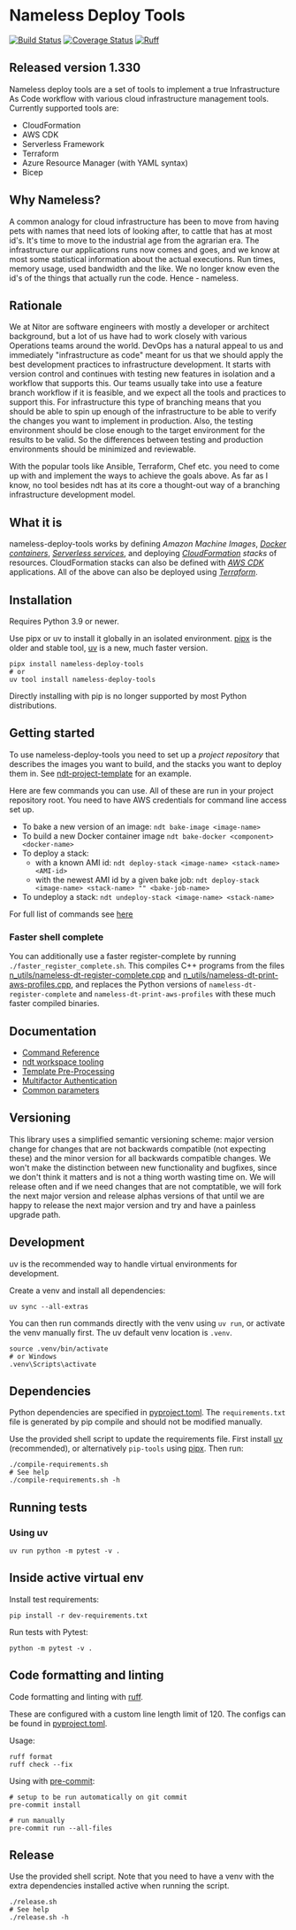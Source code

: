 # Nameless Deploy Tools

[![Build Status](https://api.travis-ci.com/NitorCreations/nameless-deploy-tools.svg?branch=master)](https://app.travis-ci.com/github/NitorCreations/nameless-deploy-tools/)
[![Coverage Status](https://coveralls.io/repos/github/NitorCreations/nameless-deploy-tools/badge.svg?branch=master)](https://coveralls.io/github/NitorCreations/nameless-deploy-tools?branch=master)
[![Ruff](https://img.shields.io/endpoint?url=https://raw.githubusercontent.com/astral-sh/ruff/main/assets/badge/v2.json)](https://github.com/astral-sh/ruff)

## Released version 1.330

Nameless deploy tools are a set of tools to implement a true Infrastructure As Code workflow
with various cloud infrastructure management tools.
Currently supported tools are:

- CloudFormation
- AWS CDK
- Serverless Framework
- Terraform
- Azure Resource Manager (with YAML syntax)
- Bicep

## Why Nameless?

A common analogy for cloud infrastructure has been to move from having pets with
names that need lots of looking after, to cattle that has at most id's.
It's time to move to the industrial age from the agrarian era.
The infrastructure our applications runs now comes and goes,
and we know at most some statistical information about the actual executions.
Run times, memory usage, used bandwidth and the like.
We no longer know even the id's of the things that actually run the code.
Hence - nameless.

## Rationale

We at Nitor are software engineers with mostly a developer or architect background,
but a lot of us have had to work closely with various Operations teams around the world.
DevOps has a natural appeal to us and immediately "infrastructure as code" meant for us
that we should apply the best development practices to infrastructure development.
It starts with version control and continues with testing new features in isolation and a workflow that supports this.
Our teams usually take into use a feature branch workflow if it is feasible,
and we expect all the tools and practices to support this.
For infrastructure this type of branching means that you should be able to spin up enough of the infrastructure
to be able to verify the changes you want to implement in production.
Also, the testing environment should be close enough to the target environment for the results to be valid.
So the differences between testing and production environments should be minimized and reviewable.

With the popular tools like Ansible, Terraform, Chef etc.
you need to come up with and implement the ways to achieve the goals above.
As far as I know, no tool besides ndt has at its core a thought-out way of a branching infrastructure development model.

## What it is

nameless-deploy-tools works by defining _Amazon Machine Images_,
_[Docker containers](https://www.docker.com)_,
_[Serverless services](https://serverless.com)_,
and deploying _[CloudFormation](https://aws.amazon.com/cloudformation/)
stacks_ of resources. CloudFormation stacks can also be defined with _[AWS CDK](https://awslabs.github.io/aws-cdk/)_
applications. All of the above can also be deployed using _[Terraform](https://www.terraform.io)_.

## Installation

Requires Python 3.9 or newer.

Use pipx or uv to install it globally in an isolated environment.
[pipx](https://github.com/pypa/pipx) is the older and stable tool,
[uv](https://github.com/astral-sh/uv) is a new, much faster version.

```shell
pipx install nameless-deploy-tools
# or
uv tool install nameless-deploy-tools
```

Directly installing with pip is no longer supported by most Python distributions.

## Getting started

To use nameless-deploy-tools you need to set up a _project repository_ that
describes the images you want to build, and the stacks you want to deploy them in.
See [ndt-project-template](https://github.com/NitorCreations/ndt-project-template) for an example.

Here are few commands you can use. All of these are run in your project repository root.
You need to have AWS credentials for command line access set up.

- To bake a new version of an image: `ndt bake-image <image-name>`
- To build a new Docker container image `ndt bake-docker <component> <docker-name>`
- To deploy a stack:
  - with a known AMI id: `ndt deploy-stack <image-name> <stack-name> <AMI-id>`
  - with the newest AMI id by a given bake job: `ndt deploy-stack <image-name> <stack-name> "" <bake-job-name>`
- To undeploy a stack: `ndt undeploy-stack <image-name> <stack-name>`

For full list of commands see [here](docs/commands.md)

### Faster shell complete

You can additionally use a faster register-complete by running `./faster_register_complete.sh`.
This compiles C++ programs from the files
[n_utils/nameless-dt-register-complete.cpp](n_utils/nameless-dt-register-complete.cpp)
and [n_utils/nameless-dt-print-aws-profiles.cpp](n_utils/nameless-dt-print-aws-profiles.cpp),
and replaces the Python versions of `nameless-dt-register-complete`
and `nameless-dt-print-aws-profiles` with these much faster compiled binaries.

## Documentation

- [Command Reference](docs/commands.md)
- [ndt workspace tooling](docs/workspace.md)
- [Template Pre-Processing](docs/template-processing.md)
- [Multifactor Authentication](docs/mfa.md)
- [Common parameters](docs/parameters.md)

## Versioning

This library uses a simplified semantic versioning scheme: major version change for changes
that are not backwards compatible (not expecting these) and the minor
version for all backwards compatible changes. We won't make the distinction between
new functionality and bugfixes, since we don't think it matters and is not a thing
worth wasting time on. We will release often and if we need changes that are not comptatible,
we will fork the next major version and release alphas versions of that until we are
happy to release the next major version and try and have a painless upgrade path.

## Development

uv is the recommended way to handle virtual environments for development.

Create a venv and install all dependencies:

```shell
uv sync --all-extras
```

You can then run commands directly with the venv using `uv run`,
or activate the venv manually first.
The uv default venv location is `.venv`.

```shell
source .venv/bin/activate
# or Windows
.venv\Scripts\activate
```

## Dependencies

Python dependencies are specified in [pyproject.toml](./pyproject.toml).
The `requirements.txt` file is generated by pip compile and should not be modified manually.

Use the provided shell script to update the requirements file.
First install [uv](https://github.com/astral-sh/uv) (recommended),
or alternatively `pip-tools` using [pipx](https://github.com/pypa/pipx).
Then run:

```shell
./compile-requirements.sh
# See help
./compile-requirements.sh -h
```

## Running tests

### Using uv

```shell
uv run python -m pytest -v .
```

## Inside active virtual env

Install test requirements:

```shell
pip install -r dev-requirements.txt
```

Run tests with Pytest:

```shell
python -m pytest -v .
```

## Code formatting and linting

Code formatting and linting with [ruff](https://github.com/charliermarsh/ruff).

These are configured with a custom line length limit of 120.
The configs can be found in [pyproject.toml](./pyproject.toml).

Usage:

```shell
ruff format
ruff check --fix
```

Using with [pre-commit](https://pre-commit.com/):

```shell
# setup to be run automatically on git commit
pre-commit install

# run manually
pre-commit run --all-files
```

## Release

Use the provided shell script.
Note that you need to have a venv with the extra dependencies installed active when running the script.

```shell
./release.sh
# See help
./release.sh -h
```
